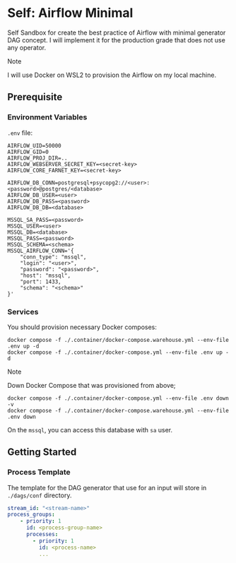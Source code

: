# Self: Airflow Minimal

Self Sandbox for create the best practice of Airflow with minimal generator DAG
concept.
I will implement it for the production grade that does not use any operator.

> [!NOTE]
> I will use Docker on WSL2 to provision the Airflow on my local machine.

## Prerequisite

### Environment Variables

`.env` file:

```text
AIRFLOW_UID=50000
AIRFLOW_GID=0
AIRFLOW_PROJ_DIR=..
AIRFLOW_WEBSERVER_SECRET_KEY=<secret-key>
AIRFLOW_CORE_FARNET_KEY=<secret-key>

AIRFLOW_DB_CONN=postgresql+psycopg2://<user>:<password>@postgres/<database>
AIRFLOW_DB_USER=<user>
AIRFLOW_DB_PASS=<password>
AIRFLOW_DB_DB=<database>

MSSQL_SA_PASS=<password>
MSSQL_USER=<user>
MSSQL_DB=<database>
MSSQL_PASS=<password>
MSSQL_SCHEMA=<schema>
MSSQL_AIRFLOW_CONN='{
    "conn_type": "mssql",
    "login": "<user>",
    "password": "<password>",
    "host": "mssql",
    "port": 1433,
    "schema": "<schema>"
}'
```

### Services

You should provision necessary Docker composes:

```shell
docker compose -f ./.container/docker-compose.warehouse.yml --env-file .env up -d
docker compose -f ./.container/docker-compose.yml --env-file .env up -d
```

> [!NOTE]
> Down Docker Compose that was provisioned from above;
> ```shell
> docker compose -f ./.container/docker-compose.yml --env-file .env down -v
> docker compose -f ./.container/docker-compose.warehouse.yml --env-file .env down
> ```

On the `mssql`, you can access this database with `sa` user.

## Getting Started

### Process Template

The template for the DAG generator that use for an input will store in `./dags/conf` 
directory.

```yaml
stream_id: "<stream-name>"
process_groups:
    - priority: 1
      id: <process-group-name>
      processes:
        - priority: 1
          id: <process-name>
          ...
```
